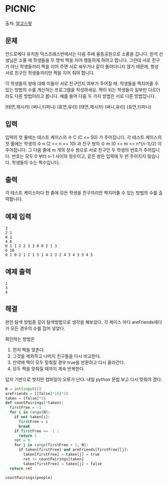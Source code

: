 # PICNIC
출처: [알고스팟](https://algospot.com/judge/problem/read/PICNIC)

## 문제

안드로메다 유치원 익스프레스반에서는 다음 주에 율동공원으로 소풍을 갑니다. 원석 선생님은 소풍 때 학생들을 두 명씩 짝을 지어 행동하게 하려고 합니다. 그런데 서로 친구가 아닌 학생들끼리 짝을 지어 주면 서로 싸우거나 같이 돌아다니지 않기 때문에, 항상 서로 친구인 학생들끼리만 짝을 지어 줘야 합니다.

각 학생들의 쌍에 대해 이들이 서로 친구인지 여부가 주어질 때, 학생들을 짝지어줄 수 있는 방법의 수를 계산하는 프로그램을 작성하세요. 짝이 되는 학생들이 일부만 다르더라도 다른 방법이라고 봅니다. 예를 들어 다음 두 가지 방법은 서로 다른 방법입니다.

(태연,제시카) (써니,티파니) (효연,유리)
(태연,제시카) (써니,유리) (효연,티파니)

## 입력
입력의 첫 줄에는 테스트 케이스의 수 C (C <= 50) 가 주어집니다. 각 테스트 케이스의 첫 줄에는 학생의 수 n (2 <= n <= 10) 과 친구 쌍의 수 m (0 <= m <= n*(n-1)/2) 이 주어집니다. 그 다음 줄에 m 개의 정수 쌍으로 서로 친구인 두 학생의 번호가 주어집니다. 번호는 모두 0 부터 n-1 사이의 정수이고, 같은 쌍은 입력에 두 번 주어지지 않습니다. 학생들의 수는 짝수입니다.

## 출력
각 테스트 케이스마다 한 줄에 모든 학생을 친구끼리만 짝지어줄 수 있는 방법의 수를 출력합니다.

## 예제 입력
```
3
2 1
0 1
4 6
0 1 1 2 2 3 3 0 0 2 1 3
6 10
0 1 0 2 1 2 1 3 1 4 2 3 2 4 3 4 3 5 4 5
```

## 예제 출력
```
1
3
4
```
## 해결
완전 탐색 방법중 깊이 탐색방법으로 생각을 해보았다.
각 케이스 마다 areFriends에다가 모든 경우의 수를 집어 넣었다.

확인하는 방법은 
1. 먼저 짝을 맞춘다.
1. 그것을 제외하고 나머지 친구들을 다시 비교한다.
1. 만약에 짝이 모두 맞춰질 경우 true을 반환하고 다시 올라간다.
1. 모두 짝을 맞춰질 때까지 계속 반복한다.

답지 기반으로 썻지만 컴파일이 오류가 난다. 
내일 python 문법 보고 다시 맞춰야 겠다.
```python
N = int(input())
areFriends = [[false]*10]*10
taken = [false]*10
def countPairings(*taken):
  firstFree = -1
  for i in range(N):
	if not taken[i]:
	  firstFree = i
	  break
	if firstFree == -1 :
	  return 1
	ret = 0
	for j in range(firstFree + 1, N):
	  if taken[firstFree] and areFriends[firstFree][j]:
		taken[firstFree] = taken[j] = true
		ret += countPairings[taken]
		taken[firstFree] = taken[j] = false
  return ret

countPairings(people)
```
